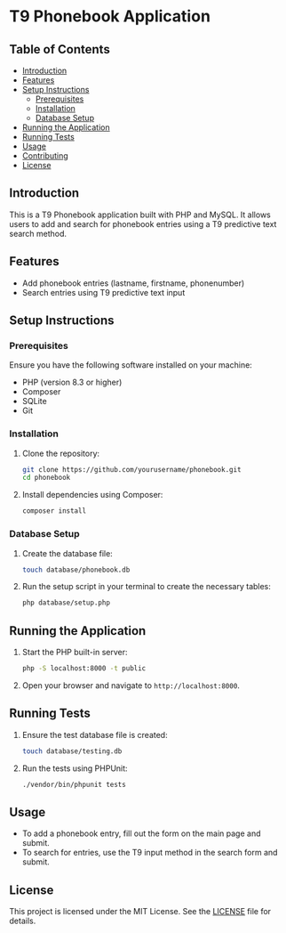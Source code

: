 # T9 Phonebook Application

## Table of Contents

- [Introduction](#introduction)
- [Features](#features)
- [Setup Instructions](#setup-instructions)
    - [Prerequisites](#prerequisites)
    - [Installation](#installation)
    - [Database Setup](#database-setup)
- [Running the Application](#running-the-application)
- [Running Tests](#running-tests)
- [Usage](#usage)
- [Contributing](#contributing)
- [License](#license)

## Introduction

This is a T9 Phonebook application built with PHP and MySQL. It allows users to add and search for phonebook entries using a T9 predictive text search method.

## Features

- Add phonebook entries (lastname, firstname, phonenumber)
- Search entries using T9 predictive text input

## Setup Instructions

### Prerequisites

Ensure you have the following software installed on your machine:

- PHP (version 8.3 or higher)
- Composer
- SQLite
- Git

### Installation

1. Clone the repository:
    ```sh
    git clone https://github.com/yourusername/phonebook.git
    cd phonebook
    ```

2. Install dependencies using Composer:
    ```sh
    composer install
    ```

### Database Setup

1. Create the database file:
    ```sh
    touch database/phonebook.db
    ```

2. Run the setup script in your terminal to create the necessary tables:
    ```sh
    php database/setup.php
    ```

## Running the Application

1. Start the PHP built-in server:
    ```sh
    php -S localhost:8000 -t public
    ```

2. Open your browser and navigate to `http://localhost:8000`.

## Running Tests

1. Ensure the test database file is created:
    ```sh
    touch database/testing.db
    ```

2. Run the tests using PHPUnit:
    ```sh
    ./vendor/bin/phpunit tests
    ```

## Usage

- To add a phonebook entry, fill out the form on the main page and submit.
- To search for entries, use the T9 input method in the search form and submit.

## License

This project is licensed under the MIT License. See the [LICENSE](LICENSE) file for details.
